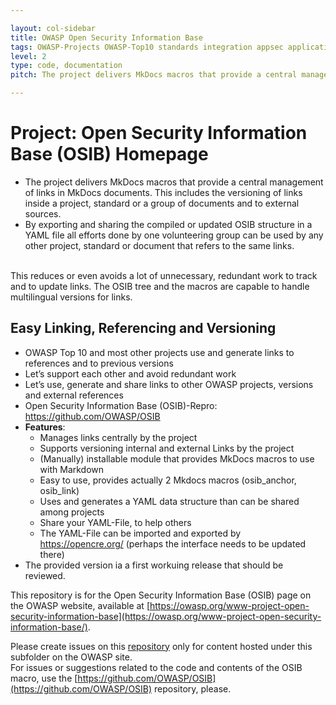 ```yaml
---

layout: col-sidebar
title: OWASP Open Security Information Base
tags: OWASP-Projects OWASP-Top10 standards integration appsec application-security attackers builders defenders
level: 2
type: code, documentation
pitch: The project delivers MkDocs macros that provide a central management of links in MkDocs documents. This includes the versioning of links inside a project, standard or a group of documents and to external sources.

---
```

# Project: Open Security Information Base (OSIB) Homepage
* The project delivers MkDocs macros that provide a central management of links in MkDocs documents. This includes the versioning of links inside a project, standard or a group of documents and to external sources.
* By exporting and sharing the compiled or updated OSIB structure in a YAML file all efforts done by one volunteering group can be used by any other project, standard or document that refers to the same links.
<br>
This reduces or even avoids a lot of unnecessary, redundant work to track and to update links.
The OSIB tree and the macros are capable to handle multilingual versions for links.
<br>

## Easy Linking, Referencing and Versioning
- OWASP Top 10 and most other projects use and generate links to references and to previous versions
- Let’s support each other and avoid redundant work
- Let’s use, generate and share links to other OWASP projects, versions and external references
- Open Security Information Base (OSIB)-Repro: https://github.com/OWASP/OSIB
- <b>Features</b>:
  - Manages links centrally by the project
  - Supports versioning internal and external Links by the project
  - (Manually) installable module that provides MkDocs macros to use with Markdown 
  - Easy to use, provides actually 2 Mkdocs macros (osib_anchor, osib_link)
  - Uses and generates a YAML data structure than can be shared among projects
  - Share your YAML-File, to help others
  - The YAML-File can be imported and exported by https://opencre.org/ (perhaps the interface needs to be updated there)
- The provided version ia a first workuing release that should be reviewed.

This repository is for the Open Security Information Base (OSIB) page on the OWASP website, available at [https://owasp.org/www-project-open-security-information-base](https://owasp.org/www-project-open-security-information-base/).

Please create issues on this [repository](https://github.com/OWASP/www-project-open-security-information-base) only for content hosted under this subfolder on the OWASP site.<br>
For issues or suggestions related to the code and contents of the OSIB macro, use the [https://github.com/OWASP/OSIB](https://github.com/OWASP/OSIB) repository, please.

<!------------------------
This is an example of a Project or Chapter Page.  Please change these items to indicate the actual information you wish to present.  In addition to this information, the 'front-matter' above this text should be modified to reflect your actual information.  An explanation of each of the front-matter items is below:

layout: This is the layout used by project and chapter pages.  You should leave this value as col-sidebar

title: This is the title of your project or chapter page, usually the name.  For example, OWASP Zed Attack Proxy or OWASP Baltimore

tags: This is a space-delimited list of tags you associate with your project or chapter.  If you are using tabs, at least one of these tags should be unique in order to be used in the tabs files (an example tab is included in this repo) 

level: For projects, this is your project level (2 - Incubator, 3 - Lab, 3.5 - Production, 4 - Flagship)

type: code, tool, documentation, or other
------------------------>
